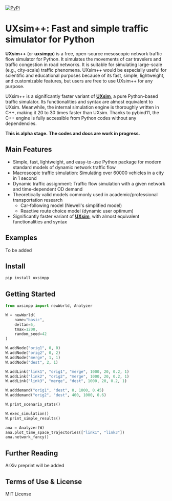 [![PyPi](https://img.shields.io/pypi/v/uxsimpp.svg)](https://pypi.python.org/pypi/uxsimpp)

# UXsim++: Fast and simple traffic simulator for Python

**UXsim++** (or **uxsimpp**) is a free, open-source mesoscopic network traffic flow simulator for Python. 
It simulates the movements of car travelers and traffic congestion in road networks. 
It is suitable for simulating large-scale (e.g., city-scale) traffic phenomena. 
UXsim++ would be especially useful for scientific and educational purposes because of its fast, simple, lightweight, and customizable features, but users are free to use UXsim++ for any purpose.

UXsim++ is a significantly faster variant of [**UXsim**](https://github.com/toruseo/UXsim), a pure Python-based traffic simulator.
Its functionalities and syntax are almost equivalent to UXsim.
Meanwhile, the internal simulation engine is thoroughly written in C++, making it 20 to 30 times faster than UXsim.
Thanks to pybind11, the C++ engine is fully accessible from Python codes without any dependencies.

**This is alpha stage.**
**The codes and docs are work in progress.**

## Main Features

- Simple, fast, lightweight, and easy-to-use Python package for modern standard models of dynamic network traffic flow
- Macroscopic traffic simulation: Simulating over 60000 vehicles in a city in 1 second
- Dynamic traffic assignment: Traffic flow simulation with a given network and time-dependent OD demand
- Theoretically valid models commonly used in academic/professional transportation research
  - Car-following model (Newell's simplified model)
  - Reactive route choice model (dynamic user optimum)
- Significantly faster variant of [**UXsim**](https://github.com/toruseo/UXsim), with almost equivalent functionalities and syntax
  
## Examples

To be added

## Install

```bash
pip install uxsimpp
```

## Getting Started

```python
from uxsimpp import newWorld, Analyzer

W = newWorld(
    name="basic",
    deltan=5,
    tmax=1200,
    random_seed=42
)

W.addNode("orig1", 0, 0)
W.addNode("orig2", 0, 2)
W.addNode("merge", 1, 1)
W.addNode("dest", 2, 1)

W.addLink("link1", "orig1", "merge", 1000, 20, 0.2, 1)
W.addLink("link2", "orig2", "merge", 1000, 20, 0.2, 1)
W.addLink("link3", "merge", "dest", 1000, 20, 0.2, 1)

W.adddemand("orig1", "dest", 0, 1000, 0.45)
W.adddemand("orig2", "dest", 400, 1000, 0.6)

W.print_scenario_stats()

W.exec_simulation()
W.print_simple_results()

ana = Analyzer(W)
ana.plot_time_space_trajectories(["link1", "link3"])
ana.network_fancy()
```

## Further Reading

ArXiv preprint will be added

## Terms of Use & License

MIT License
